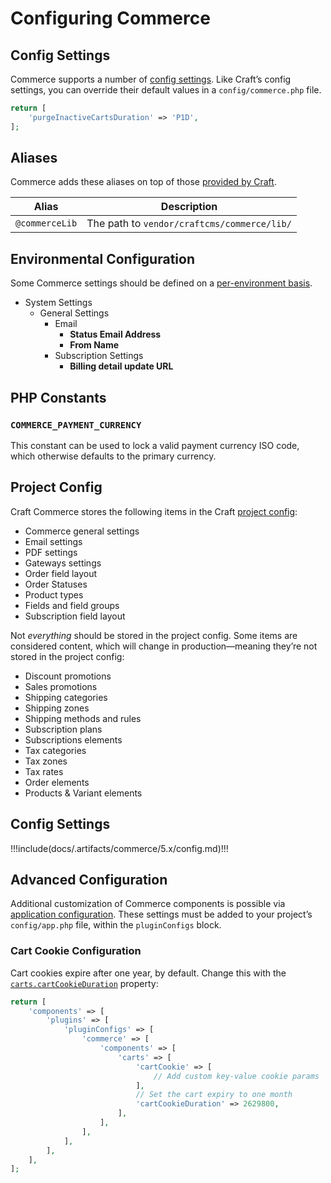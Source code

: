 # Configuring Commerce

## Config Settings

Commerce supports a number of [config settings](reference/config-settings.md). Like Craft’s config settings, you can override their default values in a `config/commerce.php` file.

```php
return [
    'purgeInactiveCartsDuration' => 'P1D',
];
```

## Aliases

Commerce adds these aliases on top of those [provided by Craft](/5.x/configure.md#aliases).

| Alias | Description
| ----- | -----------
| `@commerceLib` | The path to `vendor/craftcms/commerce/lib/`

## Environmental Configuration

Some Commerce settings should be defined on a [per-environment basis](/5.x/configure.md#multi-environment-config).

- System Settings
    - General Settings
        - Email
            - **Status Email Address**
            - **From Name**
        - Subscription Settings
            - **Billing detail update URL**

## PHP Constants

### `COMMERCE_PAYMENT_CURRENCY`

This constant can be used to lock a valid payment currency ISO code, which otherwise defaults to the primary currency.

## Project Config

Craft Commerce stores the following items in the Craft [project config](/5.x/system/project-config.md):

- Commerce general settings
- Email settings
- PDF settings
- Gateways settings
- Order field layout
- Order Statuses
- Product types
- Fields and field groups
- Subscription field layout

Not _everything_ should be stored in the project config. Some items are considered content, which will change in production—meaning they’re not stored in the project config:

- Discount promotions
- Sales promotions
- Shipping categories
- Shipping zones
- Shipping methods and rules
- Subscription plans
- Subscriptions elements
- Tax categories
- Tax zones
- Tax rates
- Order elements
- Products & Variant elements


## Config Settings

<!-- This section of the page is dynamically generated! Changes to the file below may be overwritten by automated tools. -->
!!!include(docs/.artifacts/commerce/5.x/config.md)!!!

## Advanced Configuration

Additional customization of Commerce components is possible via [application configuration](/5.x/reference/config/app.md). These settings must be added to your project’s `config/app.php` file, within the `pluginConfigs` block.

### Cart Cookie Configuration

Cart cookies expire after one year, by default. Change this with the [`carts.cartCookieDuration`](commerce5:craft\commerce\services\Carts::cartCookieDuration) property:

```php
return [
    'components' => [
        'plugins' => [
            'pluginConfigs' => [
                'commerce' => [
                    'components' => [
                        'carts' => [
                            'cartCookie' => [
                                // Add custom key-value cookie params
                            ],
                            // Set the cart expiry to one month
                            'cartCookieDuration' => 2629800,
                        ],
                    ],
                ],
            ],
        ],
    ],
];
```

